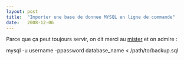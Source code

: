 ```yaml
---
layout:	post
title:	"Importer une base de donnee MYSQL en ligne de commande"
date:	2008-12-06
---
```


  Parce que ça peut toujours servir, on dit merci au [mister](http://www.parenthese.be/2008/10/13/memo-importer-une-base-de-donnee-mysql-en-ligne-de-commande/) et on admire :

mysql -u username -ppassword database\_name < /path/to/backup.sql  